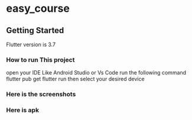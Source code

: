 # easy_course
## Getting Started
Flutter version is 3.7
### How to run This project
open your IDE Like Android Studio or Vs Code
run the following command
flutter pub get
flutter run 
then select your desired device

### Here is the screenshots


### Here is apk

